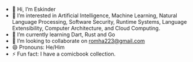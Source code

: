 - 👋 Hi, I’m Eskinder
- 👀 I’m interested in Artificial Intelligence, Machine Learning, Natural Language Processing, Software Security, Runtime Systems, Language Extensibility, Computer Architecture, and Cloud Computing.
- 🌱 I’m currently learning Dart, Rust and Go
- 💞️ I’m looking to collaborate on romha223@gmail.com
- 😄 Pronouns: He/Him
- ⚡ Fun fact: I have a comicbook collection.

<!---
efitsum/efitsum is a ✨ special ✨ repository because its `README.md` (this file) appears on your GitHub profile.
You can click the Preview link to take a look at your changes.
--->

